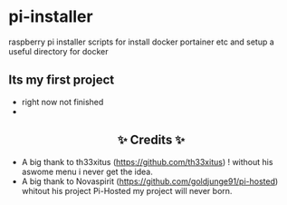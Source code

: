 # pi-installer
raspberry pi installer scripts for install docker portainer etc and setup a useful directory for docker

## Its my first project
* right now not finished
* 



<h2 align="center">✨ Credits ✨</h2>

* A big thank to th33xitus (https://github.com/th33xitus) ! without his aswome menu i never get the idea.
* A big thank to Novaspirit (https://github.com/goldjunge91/pi-hosted) whitout his project Pi-Hosted my project will never born.